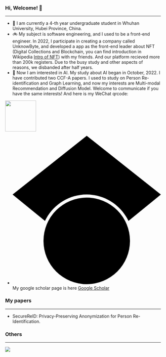 ### Hi, Welcome! 👋
***
- 🏫 I am currently a 4-th year undergraduate student in Whuhan University, Hubei Province, China. 
- 🚲 My subject is software engineering, and I used to be a front-end engineer. In 2022, I participate in creating a company called UnknowByte, and developed a app as the front-end leader about NFT (Digital Collections and Blockchain, you can find introduction in Wikipedia [Intro of NFT](https://en.wikipedia.org/wiki/Non-fungible_token)) with my friends. And our platform recieved more than 200k registers. Due to the busy study and other aspects of reasons, we disbanded after half years.
- 🚗 Now I am interested in AI. My study about AI began in October, 2022. I have contributed two CCF-A papers. I used to study on Person Re-identification and Graph Learning, and now my interests are Multi-modal Recommendation and Diffusion Model. Welcome to communicate if you have the same interests! And here is my WeChat qrcode:

<img width="100" height="100" src="https://user-images.githubusercontent.com/68014311/227837704-f503d46f-bc36-437a-bc8a-fe9824bdc60b.jpg" />

- <svg role="img" viewBox="0 0 24 24" xmlns="http://www.w3.org/2000/svg"><path d="M5.242 13.769L0 9.5 12 0l12 9.5-5.242 4.269C17.548 11.249 14.978 9.5 12 9.5c-2.977 0-5.548 1.748-6.758 4.269zM12 10a7 7 0 1 0 0 14 7 7 0 0 0 0-14z"/></svg> My google scholar page is here [Google Scholar](https://scholar.google.com.hk/citations?hl=zh-CN&user=fRwq42IAAAAJ)

### My papers
***
- SecureReID: Privacy-Preserving Anonymization for Person Re-Identification.

### Others
***
![](https://github-readme-stats.vercel.app/api?username=shenwei)
